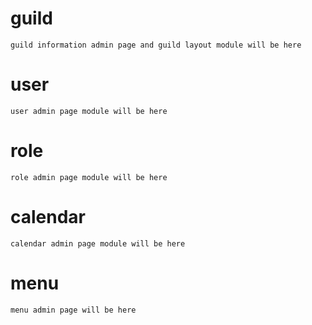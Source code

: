 # guild
    guild information admin page and guild layout module will be here
# user
    user admin page module will be here
# role
    role admin page module will be here
# calendar
    calendar admin page module will be here
# menu
    menu admin page will be here
